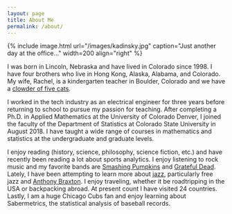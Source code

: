 ```yaml
---
layout: page
title: About Me 
permalink: /about/
---
```


{% include image.html url="/images/kadinsky.jpg" caption="Just another day at the office..." width=200 align="right" %} 

I was born in Lincoln, Nebraska and have lived in Colorado since 1998. I have four brothers who live in Hong Kong, Alaska, Alabama, and Colorado. My wife, Rachel, is a kindergarten teacher in Boulder, Colorado and we have a <a href="/images/cats.jpeg">clowder of five cats</a>.

I worked in the tech industry as an electrical engineer for three years before returning to school to pursue my passion for teaching. After completing a Ph.D. in Applied Mathematics at the University of Colorado Denver, I joined the faculty of the Department of Statistics at Colorado State University in August 2018. I have taught a wide range of courses in mathematics and statistics at the undergraduate and graduate levels.

I enjoy reading (history, science, philosophy, science fiction, etc.) and have recently been reading a lot about sports analytics. I enjoy listening to rock music and my favorite bands are <a href="https://youtu.be/2kuWvNv7WV4?t=48">Smashing Pumpkins</a> and <a href="https://www.youtube.com/watch?v=fpKQOvlDr-s">Grateful Dead</a>. Lately, I have been attempting to learn more about <a href="../jazz_report.html">jazz</a>, particularly free jazz and <a href="https://youtu.be/_0F3Uqmgt-k">Anthony Braxton</a>. I enjoy traveling, whether it be roadtripping in the USA or backpacking abroad. At present count I have visited 24 countries. Lastly, I am a huge Chicago Cubs fan and enjoy learning about Sabermetrics, the statistical analysis of baseball records.   
 






